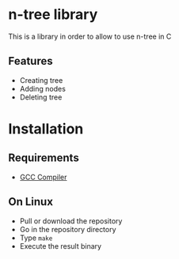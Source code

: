 # n-tree library 
This is a library in order to allow to use n-tree in C

## Features
- Creating tree
- Adding nodes
- Deleting tree

# Installation 

## Requirements
- [GCC Compiler](https://gcc.gnu.org)

## On Linux

- Pull or download the repository
- Go in the repository directory
- Type ``make``
- Execute the result binary

